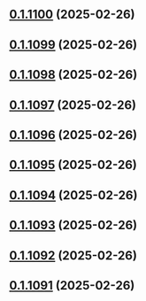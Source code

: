 ## [0.1.1100](https://github.com/binary-braids/terraform-oracle/compare/v0.1.1099...v0.1.1100) (2025-02-26)



## [0.1.1099](https://github.com/binary-braids/terraform-oracle/compare/v0.1.1098...v0.1.1099) (2025-02-26)



## [0.1.1098](https://github.com/binary-braids/terraform-oracle/compare/v0.1.1097...v0.1.1098) (2025-02-26)



## [0.1.1097](https://github.com/binary-braids/terraform-oracle/compare/v0.1.1096...v0.1.1097) (2025-02-26)



## [0.1.1096](https://github.com/binary-braids/terraform-oracle/compare/v0.1.1095...v0.1.1096) (2025-02-26)



## [0.1.1095](https://github.com/binary-braids/terraform-oracle/compare/v0.1.1094...v0.1.1095) (2025-02-26)



## [0.1.1094](https://github.com/binary-braids/terraform-oracle/compare/v0.1.1093...v0.1.1094) (2025-02-26)



## [0.1.1093](https://github.com/binary-braids/terraform-oracle/compare/v0.1.1092...v0.1.1093) (2025-02-26)



## [0.1.1092](https://github.com/binary-braids/terraform-oracle/compare/v0.1.1091...v0.1.1092) (2025-02-26)



## [0.1.1091](https://github.com/binary-braids/terraform-oracle/compare/v0.1.1090...v0.1.1091) (2025-02-26)



